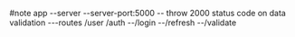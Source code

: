 #note app
--server
--server-port:5000
-- throw 2000 status code on data validation
---routes
/user
/auth
--/login
--/refresh
--/validate
